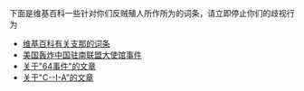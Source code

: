 下面是维基百科一些针对你们反贼殖人所作所为的词条，请立即停止你们的歧视行为
* [维基百科有关支那的词条](给殖人反贼补充一下脑子/维基百科有关支那的词条)
* [美国轰炸中国驻南联盟大使馆事件](给殖人反贼补充一下脑子/美国轰炸中国驻南联盟大使馆事件)
* [关于"64事件"的文章](给殖人反贼补充一下脑子/8964)
* [关于"C--I-A"的文章](给殖人反贼补充一下脑子/c--i-a)